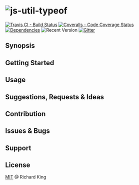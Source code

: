 # ![js-util-typeof](logo/js-util-typeof-logo.png)

[![Travis CI - Build Status](https://travis-ci.org/richrdkng/js-util-typeof.svg?branch=master)](https://travis-ci.org/richrdkng/js-util-typeof)
[![Coveralls - Code Coverage Status](https://coveralls.io/repos/github/richrdkng/js-util-typeof/badge.svg?branch=master)](https://coveralls.io/github/richrdkng/js-util-typeof?branch=master)
[![Dependencies](https://david-dm.org/richrdkng/js-util-typeof.svg)](https://david-dm.org/richrdkng/js-util-typeof)
![Recent Version](https://img.shields.io/github/tag/richrdkng/js-util-tyepof.svg?maxAge=2592000)
[![Gitter](https://badges.gitter.im/richrdkng/js-util-typeof.svg)](https://gitter.im/richrdkng/js-util-typeof?utm_source=badge&utm_medium=badge&utm_campaign=pr-badge)

## Synopsis

## Getting Started

## Usage

## Suggestions, Requests & Ideas

## Contribution

## Issues & Bugs

## Support

## License

[MIT](//opensource.org/licenses/MIT) @ Richard King
